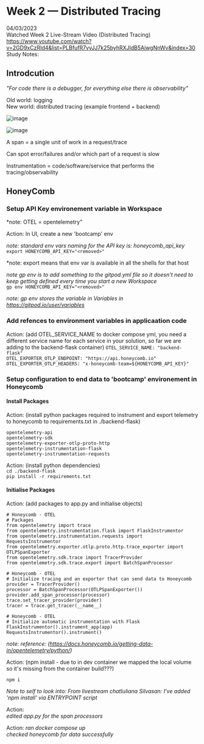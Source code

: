 # Week 2 — Distributed Tracing

04/03/2023  
Watched Week 2 Live-Stream Video (Distributed Tracing)  
https://www.youtube.com/watch?v=2GD9xCzRId4&list=PLBfufR7vyJJ7k25byhRXJldB5AiwgNnWv&index=30  
Study Notes:

## Introdcution


*"For code there is a debugger, for everything else there is observability"*

Old world: logging   
New world: distributed tracing (example frontend + backend)

![image](https://user-images.githubusercontent.com/22940535/222910581-400fc3bb-fb6f-4bd1-bde6-de84dd1cd5b0.png)

![image](https://user-images.githubusercontent.com/22940535/222910922-69964c0d-d3e0-462a-b435-bac00cfb8d37.png)

A span = a single unit of work in a request/trace

Can spot error/failures and/or which part of a request is slow

Instrumentation = code/software/service that performs the tracing/observability

## HoneyComb

### Setup API Key environement variable in Workspace

*note: OTEL = opentelemetry"

Action:
In UI, create a new 'bootcamp' env

*note: standard env vars naming for the API key is: honeycomb_api_key*  
`export HONEYCOMB_API_KEY="<removed>"`

*note: export means that env var is available in all the shells for that host

*note gp env is to add something to the gitpod.yml file so it doesn't need to keep getting defined every time you start a new Workspace*  
`gp env HONEYCOMB_API_KEY="<removed>"`

*note: gp env stores the variable in Variables in https://gitpod.io/user/variables*

### Add refences to environment variables in applicaation code

Action: (add OTEL_SERVICE_NAME to docker compose yml, you need a different service name for each service in your solution, so far we are adding to the backend-flask container)
`OTEL_SERVICE_NAME: "backend-flask"`  
`OTEL_EXPORTER_OTLP_ENDPOINT: "https://api.honeycomb.io"`  
`OTEL_EXPORTER_OTLP_HEADERS: "x-honeycomb-team=${HONEYCOMB_API_KEY}"`

### Setup configuration to end data to 'bootcamp' environement in Honeycomb

#### Install Packages

Action: (install python packages required to instrument and export telemetry to honeycomb to requirements.txt in ./backend-flask)
```
opentelemetry-api 
opentelemetry-sdk 
opentelemetry-exporter-otlp-proto-http 
opentelemetry-instrumentation-flask 
opentelemetry-instrumentation-requests
```


Action: (install python dependencies)  
`cd ./backend-flask`  
`pip install -r requirements.txt`

#### Initialise Packages
Action: (add packages to app.py and initialise objects)  

``` 
# Honeycomb - OTEL
# Packages
from opentelemetry import trace
from opentelemetry.instrumentation.flask import FlaskInstrumentor
from opentelemetry.instrumentation.requests import RequestsInstrumentor
from opentelemetry.exporter.otlp.proto.http.trace_exporter import OTLPSpanExporter
from opentelemetry.sdk.trace import TracerProvider
from opentelemetry.sdk.trace.export import BatchSpanProcessor
```

```
# Honeycomb - OTEL
# Initialize tracing and an exporter that can send data to Honeycomb
provider = TracerProvider()
processor = BatchSpanProcessor(OTLPSpanExporter())
provider.add_span_processor(processor)
trace.set_tracer_provider(provider)
tracer = trace.get_tracer(__name__)
```

```
# Honeycomb - OTEL
# Initialize automatic instrumentation with Flask
FlaskInstrumentor().instrument_app(app)
RequestsInstrumentor().instrument()
```

*note: reference: (https://docs.honeycomb.io/getting-data-in/opentelemetry/python/)*

Action: (npm install - due to in dev container we mapped the local volume so it's missing from the container build???)  
```cd ../frontend-react-js/
npm i
```

*Note to self to look into: From livestream chatIuliana Silvasan: I've added 'npm install' via ENTRYPOINT script*

Action:  
*edited app.py for the span processors*

Action:
*ran docker compose up*  
*checked honeycomb for data successfully*
